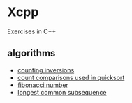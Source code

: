 # Xcpp
Exercises in C++

## algorithms
+ [counting inversions](code/inversions.cpp)
+ [count comparisons used in quicksort](code/countComparisons/countComparisons.cpp)
+ [fibonacci number](code/fibonacci.cpp)
+ [longest common subsequence](code/lcs.cpp)
